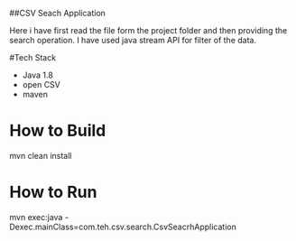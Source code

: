 ##CSV Seach Application



Here i have first read the file form the project folder and then providing the search operation.
I have used java stream API for filter of the data.

#Tech Stack

* Java 1.8
* open CSV
* maven

# How to Build

mvn clean install


# How to Run
mvn exec:java -Dexec.mainClass=com.teh.csv.search.CsvSeacrhApplication
